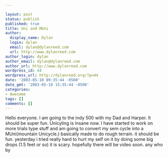 ```yaml
---

layout: post
status: publish
published: true
title: Uni and MUni
author:
  display_name: Dylan
  login: dylan
  email: dylan@dylanreed.com
  url: http://www.dylanreed.com
author_login: dylan
author_email: dylan@dylanreed.com
author_url: http://www.dylanreed.com
wordpress_id: 44
wordpress_url: http://dylanreed.org/?p=44
date: '2003-05-10 09:35:44 -0500'
date_gmt: '2003-05-10 15:35:44 -0500'
categories:
- Awesome
tags: []
comments: []
---
```


Hello everyone. I am going to the indy 500 with my Dad and Harper. It should be super fun. Unicyling is insane now. I have started to work on more trials type stuff and am going to convert my sem cycle into a MUni(mountain Unicycle.) basically made to do rough terrain. it should be fun. yesterday i tried really hard to hurt my self on it by doing some big drops (1.5 feet or so) it is scary. hopefully there will be video soon. any who by
